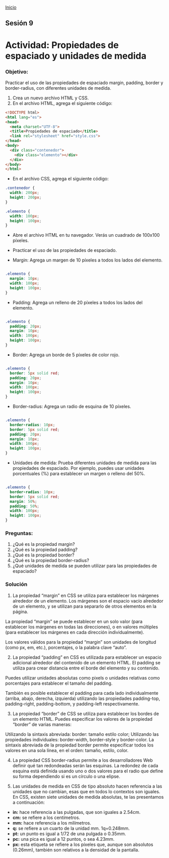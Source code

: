 <!-- No borrar o modificar -->
[Inicio](./index.md)

## Sesión 9 


<!-- Su documentación aquí -->

# Actividad: Propiedades de espaciado y unidades de medida
### Objetivo:

Practicar el uso de las propiedades de espaciado margin, padding, border y border-radius, con diferentes unidades de medida.

1. Crea un nuevo archivo HTML y CSS.
2. En el archivo HTML, agrega el siguiente código:

```html
<!DOCTYPE html>
<html lang="es">
<head>
  <meta charset="UTF-8">
  <title>Propiedades de espaciado</title>
  <link rel="stylesheet" href="style.css">
</head>
<body>
  <div class="contenedor">
    <div class="elemento"></div>
  </div>
</body>
</html>
```

- En el archivo CSS, agrega el siguiente código:

```css
.contenedor {
  width: 200px;
  height: 200px;
}

.elemento {
  width: 100px;
  height: 100px;
}
```

- Abre el archivo HTML en tu navegador. Verás un cuadrado de 100x100 píxeles.

- Practicar el uso de las propiedades de espaciado.

* Margin: Agrega un margen de 10 píxeles a todos los lados del elemento.

~~~css

.elemento {
  margin: 10px;
  width: 100px;
  height: 100px;
}

~~~

* Padding: Agrega un relleno de 20 píxeles a todos los lados del elemento.

~~~css

.elemento {
  padding: 20px;
  margin: 10px;
  width: 100px;
  height: 100px;
}

~~~

* Border: Agrega un borde de 5 píxeles de color rojo.

~~~css

.elemento {
  border: 5px solid red;
  padding: 20px;
  margin: 10px;
  width: 100px;
  height: 100px;
}

~~~

* Border-radius: Agrega un radio de esquina de 10 píxeles.

~~~css

.elemento {
  border-radius: 10px;
  border: 5px solid red;
  padding: 20px;
  margin: 10px;
  width: 100px;
  height: 100px;
}

~~~

* Unidades de medida: Prueba diferentes unidades de medida para las propiedades de espaciado. Por ejemplo, puedes usar unidades porcentuales (%) para establecer un margen o relleno del 50%.

~~~css

.elemento {
  border-radius: 10px;
  border: 5px solid red;
  margin: 50%;
  padding: 50%;
  width: 100px;
  height: 100px;
}

~~~


### Preguntas:
1. ¿Qué es la propiedad margin?
2. ¿Qué es la propiedad padding?
3. ¿Qué es la propiedad border?
4. ¿Qué es la propiedad border-radius?
5. ¿Qué unidades de medida se pueden utilizar para las propiedades de espaciado?


### Solución

1. La propiedad “margin” en CSS se utiliza para establecer los márgenes alrededor de un elemento. Los márgenes son el espacio vacío alrededor de un elemento, y se utilizan para separarlo de otros elementos en la página.

La propiedad “margin” se puede establecer en un solo valor (para establecer los márgenes en todas las direcciones), o en valores múltiples (para establecer los márgenes en cada dirección individualmente).

Los valores válidos para la propiedad “margin” son unidades de longitud (como px, em, etc.), porcentajes, o la palabra clave “auto”.

2. La propiedad “padding” en CSS es utilizada para establecer un espacio adicional alrededor del contenido de un elemento HTML. El padding se utiliza para crear distancia entre el borde del elemento y su contenido.

Puedes utilizar unidades absolutas como pixels o unidades relativas como porcentajes para establecer el tamaño del padding.

También es posible establecer el padding para cada lado individualmente (arriba, abajo, derecha, izquierda) utilizando las propiedades padding-top, padding-right, padding-bottom, y padding-left respectivamente.

3. La propiedad “border” de CSS se utiliza para establecer los bordes de un elemento HTML. Puedes especificar los valores de la propiedad “border” de varias maneras:

Utilizando la sintaxis abreviada: border: tamaño estilo color;
Utilizando las propiedades individuales: border-width, border-style y border-color.
La sintaxis abreviada de la propiedad border permite especificar todos los valores en una sola línea, en el orden: tamaño, estilo, color. 

4. La propiedad CSS border-radius permite a los desarrolladores Web definir qué tan redondeadas serán las esquinas. La redondez de cada esquina está definida usando uno o dos valores para el radio que define su forma dependiendo si es un círculo o una elipse.

5. Las unidades de medida en CSS de tipo absoluto hacen referencia a las unidades que no cambian, esas que en todos lo contextos son iguales. En CSS, existen siete unidades de medida absolutas, te las presentamos a continuación:

- **in:** hace referencia a las pulgadas, que son iguales a 2.54cm.
- **cm:** se refiere a los centímetros.
- **mm:** hace referencia a los milímetros.
- **q:** se refiere a un cuarto de la unidad mm. 1q=0.248mm.
- **pt:** un punto es igual a 1/72 de una pulgada o 0.35mm.
- **pc:** una pica es igual a 12 puntos, o sea 4.23mm.
- **px:** esta etiqueta se refiere a los píxeles que, aunque son absolutos (0.26mm), también  son relativos a la densidad de la pantalla.